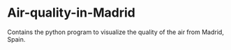 # Air-quality-in-Madrid
Contains the python program to visualize the quality of the air from Madrid, Spain.
